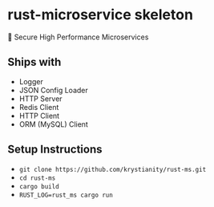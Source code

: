 # rust-microservice skeleton

:fishing_pole_and_fish: Secure High Performance Microservices

## Ships with

* Logger
* JSON Config Loader
* HTTP Server
* Redis Client
* HTTP Client
* ORM (MySQL) Client

## Setup Instructions

* `git clone https://github.com/krystianity/rust-ms.git`
* `cd rust-ms`
* `cargo build`
* `RUST_LOG=rust_ms cargo run`